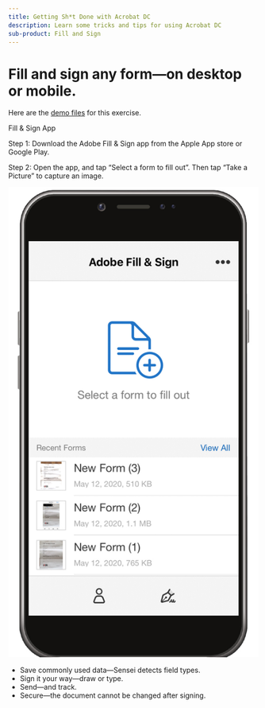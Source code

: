 ```yaml
---
title: Getting Sh*t Done with Acrobat DC
description: Learn some tricks and tips for using Acrobat DC
sub-product: Fill and Sign
---
```


# Fill and sign any form—on desktop or mobile.


Here are the [demo files](assets/02_SendTrack.zip) for this exercise. 

Fill & Sign App

Step 1:	Download the Adobe Fill & Sign app from the Apple App store or Google Play.

Step 2: Open the app, and tap “Select a form to fill out”. Then tap “Take a Picture” to capture an image.



![Uploaddoc](assets/mobilescan.jpg)



* Save commonly used data—Sensei detects field types.
* Sign it your way—draw or type.
* Send—and track.
* Secure—the document cannot be changed after signing. 
